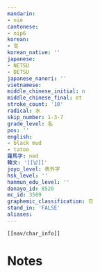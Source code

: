 ```yaml
---
mandarin:
- niè
cantonese:
- nip6
korean:
- 열
korean_native: ''
japanese:
- NETSU
- DETSU
japanese_nanori: ''
vietnamese:
middle_chinese_initial: n
middle_chinese_final: et
stroke_count: '10'
radical: 水
skip_number: 1-3-7
grade_level: 名
pos: ''
english:
- black mud
- tatoo
羅馬字: ned
韓文: '[[넏]]'
joyo_level: 表外字
hsk_level: ''
hanmun_edu_level: ''
danayo_id: 8520
mc_id: 3509
graphemic_classification: 日
stand_in: 'FALSE'
aliases:
---
```

```meta-bind-embed
[[nav/char_info]]
```

# Notes
